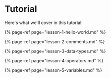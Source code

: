 # Tutorial

Here's what we'll cover in this tutorial:

{% page-ref page="lesson-1-hello-world.md" %}

{% page-ref page="lesson-2-comments.md" %}

{% page-ref page="lesson-3-data-types.md" %}

{% page-ref page="lesson-4-operators.md" %}

{% page-ref page="lesson-5-variables.md" %}



